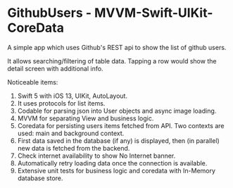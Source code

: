 # GithubUsers - MVVM-Swift-UIKit-CoreData

A simple app which uses Github's REST api to show the list of github users.

It allows searching/filtering of table data. Tapping a row would show the detail screen with additional info.

Noticeable items:
1. Swift 5 with iOS 13, UIKit, AutoLayout.
2. It uses protocols for list items. 
3. Codable for parsing json into User objects and async image loading.
4. MVVM for separating View and business logic.
5. Coredata for persisting users items fetched from API. Two contexts are used: main and background context.
6. First data saved in the database (if any) is displayed, then (in parallel) new data is fetched from the backend.
7. Check internet availability to show No Internet banner. 
8. Automatically retry loading data once the connection is available.
9. Extensive unit tests for business logic and coredata with In-Memory database store.

